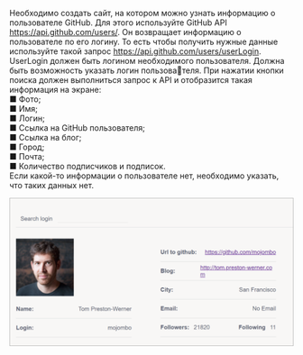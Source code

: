 Необходимо создать сайт, на котором можно узнать  информацию о пользователе GitHub. Для этого используйте  GitHub API https://api.github.com/users/. Он возвращает  информацию о пользователе по его логину. То есть чтобы получить нужные данные используйте такой запрос  https://api.github.com/users/userLogin. UserLogin должен  быть логином необходимого пользователя.  Должна быть возможность указать логин пользователя. При нажатии кнопки поиска должен выполниться  запрос к API и отобразится такая информация на экране:
<br>■ Фото;
<br>■ Имя;
<br>■ Логин;
<br>■ Ссылка на GitHub пользователя;
<br>■ Ссылка на блог;
<br>■ Город;
<br>■ Почта;
<br>■ Количество подписчиков и подписок.
<br>Если какой-то информации о пользователе нет, необходимо указать, что таких данных нет.

![Screenshot](exampleAjax.png)


